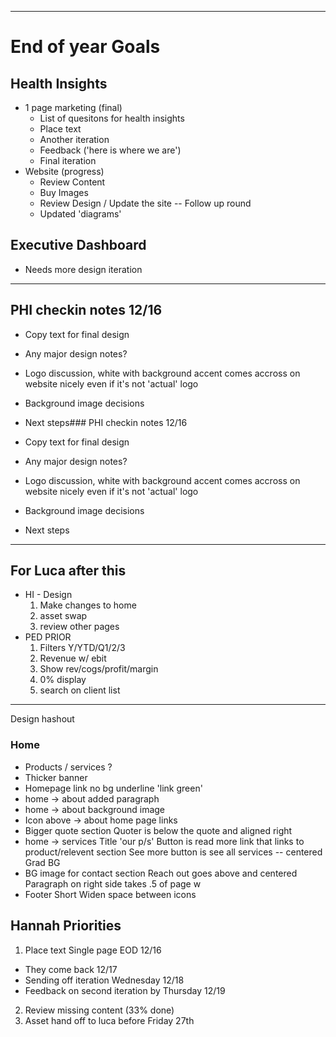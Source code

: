 ----
# End  of year Goals
## Health Insights
- 1 page marketing (final)
  * List of quesitons for health insights
  * Place text
  * Another iteration
  * Feedback ('here is where we are')
  * Final iteration
- Website (progress)
  * Review Content
  * Buy Images
  * Review Design / Update the site -- Follow up round
  * Updated 'diagrams'
## Executive Dashboard
- Needs more design iteration

----
## PHI checkin notes 12/16

- Copy text for final design
- Any major design notes?
- Logo discussion, white with background accent comes accross on website nicely even if it's not 'actual' logo
- Background image decisions
- Next steps### PHI checkin notes 12/16

- Copy text for final design
- Any major design notes?
- Logo discussion, white with background accent comes accross on website nicely even if it's not 'actual' logo
- Background image decisions
- Next steps
----
## For Luca after this
- HI - Design
  1. Make changes to home
  2. asset swap
  3. review other pages
- PED PRIOR
  1. Filters Y/YTD/Q1/2/3
  2. Revenue w/ ebit
  3. Show rev/cogs/profit/margin
  4. 0% display
  5. search on client list
-----
Design hashout
### Home
- Products / services ? 
- Thicker banner
- Homepage link no bg underline 'link green'
- home -> about added paragraph 
- home -> about background image
- Icon above -> about home page links
- Bigger quote section
  Quoter is below the quote and aligned right
- home -> services 
  Title 'our p/s'
  Button is read more link that links to product/relevent section
  See more button is see all services -- centered
  Grad BG
- BG image for contact section
  Reach out goes above and centered
  Paragraph on right side takes .5 of page w
- Footer
  Short
  Widen space between icons

## Hannah Priorities
1. Place text Single page EOD 12/16
  * They come back 12/17
  * Sending off iteration Wednesday 12/18
  * Feedback on second iteration by Thursday 12/19
2. Review missing content (33% done)
3.  Asset hand off to luca before Friday 27th
  
